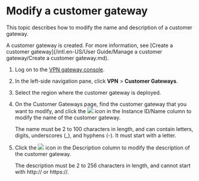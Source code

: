 # Modify a customer gateway

This topic describes how to modify the name and description of a customer gateway.

A customer gateway is created. For more information, see [Create a customer gateway](/intl.en-US/User Guide/Manage a customer gateway/Create a customer gateway.md).

1.  Log on to the [VPN gateway console](https://vpc.console.aliyun.com/vpn).

2.  In the left-side navigation pane, click **VPN** \> **Customer Gateways**.

3.  Select the region where the customer gateway is deployed.

4.  On the Customer Gateways page, find the customer gateway that you want to modify, and click the ![](https://static-aliyun-doc.oss-accelerate.aliyuncs.com/assets/img/en-US/9222029951/p40843.png) icon in the Instance ID/Name column to modify the name of the customer gateway.

    The name must be 2 to 100 characters in length, and can contain letters, digits, underscores \(\_\), and hyphens \(-\). It must start with a letter.

5.  Click the ![](https://static-aliyun-doc.oss-accelerate.aliyuncs.com/assets/img/en-US/9222029951/p40843.png) icon in the Description column to modify the description of the customer gateway.

    The description must be 2 to 256 characters in length, and cannot start with http:// or https://.


